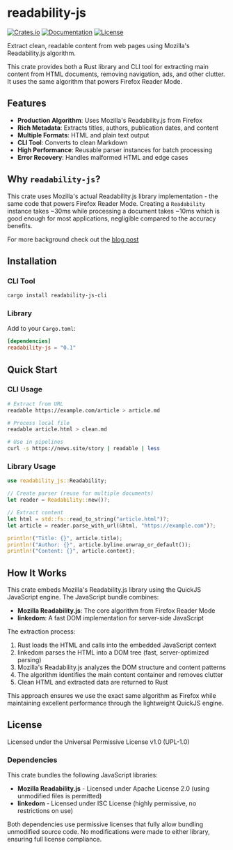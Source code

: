 # readability-js

[![Crates.io](https://img.shields.io/crates/v/readability-js)](https://crates.io/crates/readability-js)
[![Documentation](https://docs.rs/readability-js/badge.svg)](https://docs.rs/readability-js)
[![License](https://img.shields.io/crates/l/readability-js)](https://github.com/egemengol/readability-js/blob/main/LICENSE)

Extract clean, readable content from web pages using Mozilla's Readability.js algorithm.

This crate provides both a Rust library and CLI tool for extracting main content from HTML documents, removing navigation, ads, and other clutter. It uses the same algorithm that powers Firefox Reader Mode.

## Features

- **Production Algorithm**: Uses Mozilla's Readability.js from Firefox
- **Rich Metadata**: Extracts titles, authors, publication dates, and content
- **Multiple Formats**: HTML and plain text output
- **CLI Tool**: Converts to clean Markdown
- **High Performance**: Reusable parser instances for batch processing
- **Error Recovery**: Handles malformed HTML and edge cases

## Why `readability-js`?

This crate uses Mozilla's actual Readability.js library implementation - the same code that powers Firefox Reader Mode. Creating a `Readability` instance takes ~30ms while processing a document takes ~10ms which is good enough for most applications, negligible compared to the accuracy benefits.

For more background check out the [blog post](https://egemengol.com/blog/readability/)

## Installation

### CLI Tool

```bash
cargo install readability-js-cli
```

### Library

Add to your `Cargo.toml`:

```toml
[dependencies]
readability-js = "0.1"
```

## Quick Start

### CLI Usage

```bash
# Extract from URL
readable https://example.com/article > article.md

# Process local file
readable article.html > clean.md

# Use in pipelines
curl -s https://news.site/story | readable | less
```

### Library Usage

```rust
use readability_js::Readability;

// Create parser (reuse for multiple documents)
let reader = Readability::new()?;

// Extract content
let html = std::fs::read_to_string("article.html")?;
let article = reader.parse_with_url(&html, "https://example.com")?;

println!("Title: {}", article.title);
println!("Author: {}", article.byline.unwrap_or_default());
println!("Content: {}", article.content);
```

## How It Works

This crate embeds Mozilla's Readability.js library using the QuickJS JavaScript engine. The JavaScript bundle combines:

- **Mozilla Readability.js**: The core algorithm from Firefox Reader Mode
- **linkedom**: A fast DOM implementation for server-side JavaScript

The extraction process:

1. Rust loads the HTML and calls into the embedded JavaScript context
2. linkedom parses the HTML into a DOM tree (fast, server-optimized parsing)
3. Mozilla's Readability.js analyzes the DOM structure and content patterns
4. The algorithm identifies the main content container and removes clutter
5. Clean HTML and extracted data are returned to Rust

This approach ensures we use the exact same algorithm as Firefox while maintaining excellent performance through the lightweight QuickJS engine.

## License

Licensed under the Universal Permissive License v1.0 (UPL-1.0)

### Dependencies

This crate bundles the following JavaScript libraries:

- **Mozilla Readability.js** - Licensed under Apache License 2.0 (using unmodified files is permitted)
- **linkedom** - Licensed under ISC License (highly permissive, no restrictions on use)

Both dependencies use permissive licenses that fully allow bundling unmodified source code. No modifications were made to either library, ensuring full license compliance.
